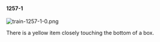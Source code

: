 #### 1257-1
![train-1257-1-0.png](https://github.com/lil-lab/nlvr/raw/master/nlvr/train/images/34/train-1257-1-0.png "train-1257-1-0.png")

There is a yellow item closely touching the bottom of a box.